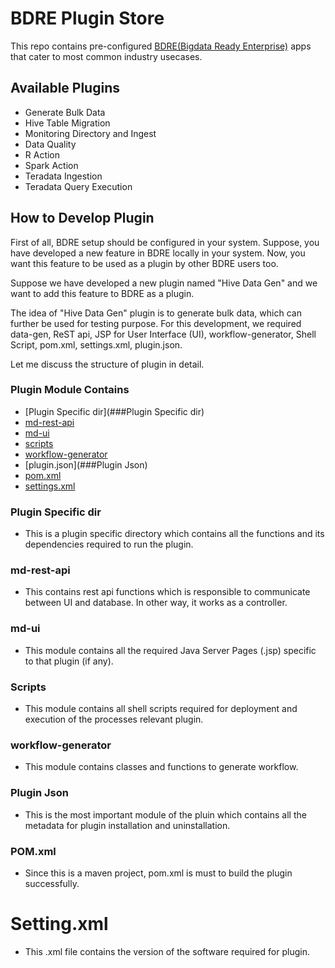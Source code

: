 # BDRE Plugin Store
This repo contains pre-configured [BDRE(Bigdata Ready Enterprise)](https://github.com/WiproOpenSourcePractice/openbdre/blob/predevelop/README.md) apps that cater to most common industry usecases.
## Available Plugins
 - Generate Bulk Data
 - Hive Table Migration
 - Monitoring Directory and Ingest
 - Data Quality
 - R Action
 - Spark Action
 - Teradata Ingestion
 - Teradata Query Execution

## How to Develop Plugin
 First of all, BDRE setup should be configured in your system. Suppose, you have developed a new feature in BDRE locally in your system. Now, you want this feature to be used as a plugin by other BDRE users too. 
 
 Suppose we have developed a new plugin named "Hive Data Gen" and we want to add this feature to BDRE as a plugin.
 
 The idea of "Hive Data Gen" plugin is to generate bulk data, which can further be used for testing purpose. For this development, we required  data-gen, ReST api, JSP for User Interface (UI), workflow-generator, Shell Script, pom.xml, settings.xml, plugin.json.
 
 Let me discuss the structure of plugin in detail.
 
### Plugin Module Contains
 - [Plugin Specific dir](###Plugin Specific dir)
 - [md-rest-api](###md-rest-api)
 - [md-ui](###md-ui)
 - [scripts](###Scripts)
 - [workflow-generator](###workflow-generator)
 - [plugin.json](###Plugin Json)
 - [pom.xml](###POM.xml)
 - [settings.xml](#Settings.xml)

### Plugin Specific dir
- This is a plugin specific directory which contains all the functions and its dependencies required to run the plugin. 

### md-rest-api
- This contains rest api functions which is responsible to communicate between UI and database. In other way, it works as a controller.

### md-ui
- This module contains all the required Java Server Pages (.jsp) specific to that plugin (if any).

### Scripts
- This module contains all shell scripts required for deployment and execution of the processes relevant plugin.

### workflow-generator
- This module contains classes and functions to generate workflow.

### Plugin Json
- This is the most important module of the pluin which contains all the metadata for plugin installation and uninstallation.

### POM.xml
- Since this is a maven project, pom.xml is must to build the plugin successfully.

# Setting.xml
- This .xml file contains the version of the software required for plugin.
